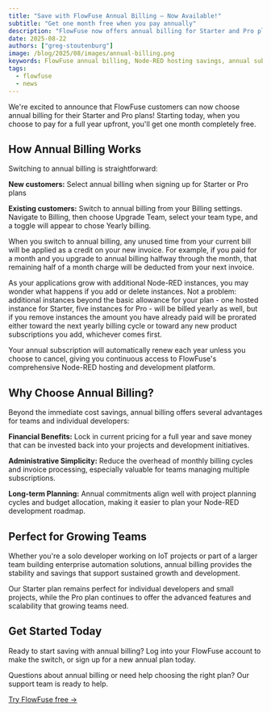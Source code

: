 ```yaml
---
title: "Save with FlowFuse Annual Billing – Now Available!"
subtitle: "Get one month free when you pay annually"
description: "FlowFuse now offers annual billing for Starter and Pro plans with one month free. Lock in current pricing, simplify administration, and support long-term planning."
date: 2025-08-22
authors: ["greg-stoutenburg"]
image: /blog/2025/08/images/annual-billing.png
keywords: FlowFuse annual billing, Node-RED hosting savings, annual subscription, cost savings, FlowFuse pricing
tags:
  - flowfuse
  - news
---
```


We're excited to announce that FlowFuse customers can now choose annual billing for their Starter and Pro plans! Starting today, when you choose to pay for a full year upfront, you'll get one month completely free.

<!--more-->

## How Annual Billing Works

Switching to annual billing is straightforward:

**New customers:** Select annual billing when signing up for Starter or Pro plans

**Existing customers:** Switch to annual billing from your Billing settings. Navigate to Billing, then choose Upgrade Team, select your team type, and a toggle will appear to chose Yearly billing.


When you switch to annual billing, any unused time from your current bill will be applied as a credit on your new invoice. For example, if you paid for a month and you upgrade to annual billing halfway through the month, that remaining half of a month charge will be deducted from your next invoice.

As your applications grow with additional Node-RED instances, you may wonder what happens if you add or delete instances. Not a problem: additional instances beyond the basic allowance for your plan - one hosted instance for Starter, five instances for Pro - will be billed yearly as well, but if you remove instances the amount you have already paid will be prorated either toward the next yearly billing cycle or toward any new product subscriptions you add, whichever comes first.


Your annual subscription will automatically renew each year unless you choose to cancel, giving you continuous access to FlowFuse's comprehensive Node-RED hosting and development platform.

## Why Choose Annual Billing?

Beyond the immediate cost savings, annual billing offers several advantages for teams and individual developers:

**Financial Benefits:** Lock in current pricing for a full year and save money that can be invested back into your projects and development initiatives.

**Administrative Simplicity:** Reduce the overhead of monthly billing cycles and invoice processing, especially valuable for teams managing multiple subscriptions.

**Long-term Planning:** Annual commitments align well with project planning cycles and budget allocation, making it easier to plan your Node-RED development roadmap.

## Perfect for Growing Teams

Whether you're a solo developer working on IoT projects or part of a larger team building enterprise automation solutions, annual billing provides the stability and savings that support sustained growth and development.

Our Starter plan remains perfect for individual developers and small projects, while the Pro plan continues to offer the advanced features and scalability that growing teams need.

## Get Started Today

Ready to start saving with annual billing? Log into your FlowFuse account to make the switch, or sign up for a new annual plan today.

Questions about annual billing or need help choosing the right plan? Our support team is ready to help.

[Try FlowFuse free →](https://app.flowfuse.com/account/create)


